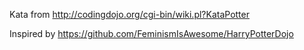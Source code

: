 Kata from http://codingdojo.org/cgi-bin/wiki.pl?KataPotter

Inspired by https://github.com/FeminismIsAwesome/HarryPotterDojo
